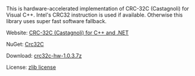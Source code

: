 This is hardware-accelerated implementation of CRC-32C (Castagnoli) for Visual C++.
Intel's CRC32 instruction is used if available. Otherwise this library uses super fast software fallback.

Website: [CRC-32C (Castagnoli) for C++ and .NET](http://crc32c.angeloflogic.com/)

NuGet: [Crc32C](https://www.nuget.org/packages/Crc32C/)

Download: [crc32c-hw-1.0.3.7z](http://crc32c.angeloflogic.com/download/crc32c-hw-1.0.3.7z)

License: [zlib license](http://crc32c.angeloflogic.com/license/)

